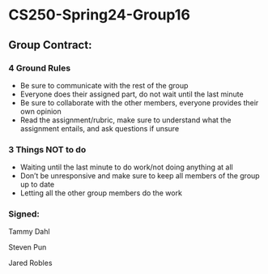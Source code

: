 # CS250-Spring24-Group16

## Group Contract:

### 4 Ground Rules
- Be sure to communicate with the rest of the group
- Everyone does their assigned part, do not wait until the last minute
- Be sure to collaborate with the other members, everyone provides their own opinion
- Read the assignment/rubric, make sure to understand what the assignment entails, and ask questions if unsure

### 3 Things NOT to do

- Waiting until the last minute to do work/not doing anything at all
- Don’t be unresponsive and make sure to keep all members of the group up to date
- Letting all the other group members do the work

### Signed:
Tammy Dahl

Steven Pun

Jared Robles
